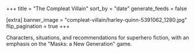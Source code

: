 +++
title = "The Compleat Villain"
sort_by = "date"
generate_feeds = false

[extra]
banner_image = "compleat-villain/harley-quinn-5391062_1280.jpg"
flip_pagination = true
+++

Characters, situations, and recommendations for superhero fiction, with an emphasis on the "Masks: a New Generation" game.
